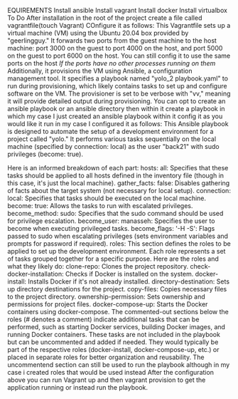 EQUIREMENTS
 Install ansible
 Install vagrant
 Install docker
 Install virtualbox
  To Do
After installation in the root of the project create a file called vagrantfile(touch Vagrant)
COnfigure it as follows:
This Vagrantfile sets up a virtual machine (VM) using the Ubuntu 20.04 box provided by "geerlingguy." It forwards two ports from the guest machine to the host machine: port 3000 on the guest to port 4000 on the host, and port 5000 on the guest to port 6000 on the host.
You can still config it to use the same ports on the host *If the ports have no other processes running on them*
Additionally, it provisions the VM using Ansible, a configuration management tool. It specifies a playbook named "yolo_2 playbook.yaml" to run during provisioning, which likely contains tasks to set up and configure software on the VM. The provisioner is set to be verbose with "vv," meaning it will provide detailed output during provisioning.
 You can opt to create an ansible playbook or an ansible directory then within it create a playbook in which my case I just created an ansible playbook within it config it as you would like it run in my case I configured it as follows:
  This Ansible playbook is designed to automate the setup of a development environment for a project called "yolo." It performs various tasks sequentially on the local machine (specified by connection: local) as the user "back21" with sudo privileges (become: true).

Here is an informed breakdown of each part:
hosts: all: Specifies that these tasks should be applied to all hosts defined in the inventory file (though in this case, it's just the local machine).
gather_facts: false: Disables gathering of facts about the target system (not necessary for local setup).
connection: local: Specifies that tasks should be executed on the local machine.
become: true: Allows the tasks to run with escalated privileges.
become_method: sudo: Specifies that the sudo command should be used for privilege escalation.
become_user: manasseh: Specifies the user to become when executing privileged tasks.
become_flags: '-H -S': Flags passed to sudo when escalating privileges (sets environment variables and prompts for password if required).
roles: This section defines the roles to be applied to set up the development environment. Each role represents a set of tasks grouped together for a specific purpose. Here are the roles and what they likely do:
clone-repo: Clones the project repository.
check-docker-installation: Checks if Docker is installed on the system.
docker-install: Installs Docker if it's not already installed.
directory-destination: Sets up directory destinations for the project.
copy-files: Copies necessary files to the project directory.
ownership-permission: Sets ownership and permissions for project files.
docker-compose-up: Starts the Docker containers using docker-compose.
The commented-out sections below the roles (# denotes a comment) indicate additional tasks that can be performed, such as starting Docker services, building Docker images, and running Docker containers. These tasks are not included in the playbook but can be uncommented and added if needed. They would typically be part of the respective roles (docker-install, docker-compose-up, etc.) or placed in separate roles for better organization and reusability.
The uncommentend section can still be used to run the playbook although in my case i created roles that would be used instead
 After the configuration above you can run Vagrant up and then vagrant provision to get the application running or instead run the playbook.